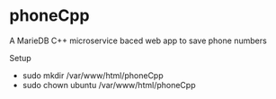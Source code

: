 # phoneCpp
A MarieDB C++ microservice baced web app to save phone numbers

Setup
 - sudo mkdir /var/www/html/phoneCpp
 - sudo chown ubuntu /var/www/html/phoneCpp